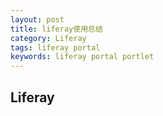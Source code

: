```yaml
---
layout: post
title: liferay使用总结
category: Liferay
tags: liferay portal
keywords: liferay portal portlet
---
```


## Liferay

